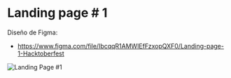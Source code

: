 # Landing page # 1

Diseño de Figma:
- https://www.figma.com/file/IbcqqR1AMWlEfFzxopQXF0/Landing-page-1-Hacktoberfest

![Landing Page #1](https://user-images.githubusercontent.com/13499566/95645957-02dc8f00-0a81-11eb-8a38-effea08bda22.png)
